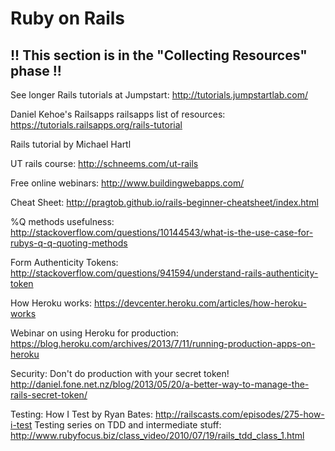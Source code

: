 # Ruby on Rails

## !! This section is in the "Collecting Resources" phase !!

See longer Rails tutorials at Jumpstart:
http://tutorials.jumpstartlab.com/

Daniel Kehoe's Railsapps
railsapps list of resources:
https://tutorials.railsapps.org/rails-tutorial

Rails tutorial by Michael Hartl

UT rails course:
http://schneems.com/ut-rails

Free online webinars:
http://www.buildingwebapps.com/

Cheat Sheet:
http://pragtob.github.io/rails-beginner-cheatsheet/index.html

%Q methods usefulness: 
http://stackoverflow.com/questions/10144543/what-is-the-use-case-for-rubys-q-q-quoting-methods

Form Authenticity Tokens:
http://stackoverflow.com/questions/941594/understand-rails-authenticity-token

How Heroku works:
https://devcenter.heroku.com/articles/how-heroku-works

Webinar on using Heroku for production:
https://blog.heroku.com/archives/2013/7/11/running-production-apps-on-heroku

Security: Don't do production with your secret token!
http://daniel.fone.net.nz/blog/2013/05/20/a-better-way-to-manage-the-rails-secret-token/

Testing:
How I Test by Ryan Bates:
http://railscasts.com/episodes/275-how-i-test
Testing series on TDD and intermediate stuff:
http://www.rubyfocus.biz/class_video/2010/07/19/rails_tdd_class_1.html


